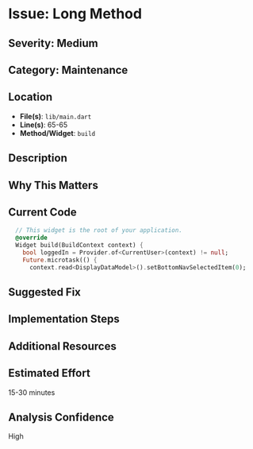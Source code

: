 # Issue: Long Method

## Severity: Medium

## Category: Maintenance

## Location
- **File(s)**: `lib/main.dart`
- **Line(s)**: 65-65
- **Method/Widget**: `build`

## Description


## Why This Matters


## Current Code
```dart
  // This widget is the root of your application.
  @override
  Widget build(BuildContext context) {
    bool loggedIn = Provider.of<CurrentUser>(context) != null;
    Future.microtask(() {
      context.read<DisplayDataModel>().setBottomNavSelectedItem(0);
```

## Suggested Fix


## Implementation Steps


## Additional Resources


## Estimated Effort
15-30 minutes

## Analysis Confidence
High
